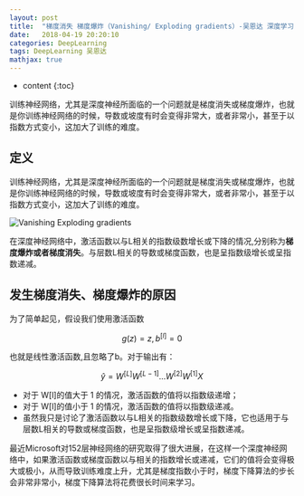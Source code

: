 ```yaml
---
layout: post
title:  "梯度消失 梯度爆炸（Vanishing/ Exploding gradients）-吴恩达 深度学习 course2 1.10笔记"
date:   2018-04-19 20:20:10
categories: DeepLearning
tags: DeepLearning 吴恩达
mathjax: true
---
```


* content
{:toc}

训练神经网络，尤其是深度神经所面临的一个问题就是梯度消失或梯度爆炸，也就是你训练神经网络的时候，导数或坡度有时会变得非常大，或者非常小，甚至于以指数方式变小，这加大了训练的难度。
<!--more-->



## 定义
训练神经网络，尤其是深度神经所面临的一个问题就是梯度消失或梯度爆炸，也就是你训练神经网络的时候，导数或坡度有时会变得非常大，或者非常小，甚至于以指数方式变小，这加大了训练的难度。

![Vanishing Exploding gradients](http://p5ocy6pck.bkt.clouddn.com/Vanishing%20_Exploding%20gradients.png)

在深度神经网络中，激活函数以与L相关的指数级数增长或下降的情况,分别称为**梯度爆炸或者梯度消失**。与层数L相关的导数或梯度函数，也是呈指数级增长或呈指数递减。

## 发生梯度消失、梯度爆炸的原因
为了简单起见，假设我们使用激活函数

$$
g(z) = z, b^{[l]} = 0
$$

也就是线性激活函数,且忽略了b。对于输出有：

$$
\hat{y} = W^{[L]}W^{[L-1]}...W^{[2]}W^{[1]}X
$$

- 对于 W[l]的值大于 1 的情况，激活函数的值将以指数级递增；
- 对于 W[l]的值小于 1 的情况，激活函数的值将以指数级递减。
- 虽然我只是讨论了激活函数以与L相关的指数级数增长或下降，它也适用于与层数L相关的导数或梯度函数，也是呈指数级增长或呈指数递减。


最近Microsoft对152层神经网络的研究取得了很大进展，在这样一个深度神经网络中，如果激活函数或梯度函数以与相关的指数增长或递减，它们的值将会变得极大或极小，从而导致训练难度上升，尤其是梯度指数小于时，梯度下降算法的步长会非常非常小，梯度下降算法将花费很长时间来学习。
